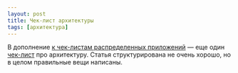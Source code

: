 ```yaml
---
layout: post
title: Чек-лист архитектуры
tags: [архитектура]
---
```

В дополнение [к чек-листам распределенных приложений](/2020/10/29/distibuted-systems-checklist.html) — еще один [чек-лист](https://habr.com/ru/post/547210/) про архитектуру. Статья структурирована не очень хорошо, но в целом правильные вещи написаны.


